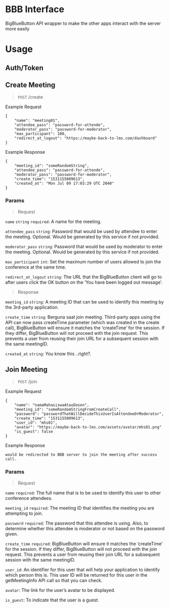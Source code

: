 # BBB Interface
BigBlueButton API wrapper to make the other apps interact with the server more easily

# Usage
## Auth/Token

## Create Meeting
> `POST` /create

Example Request
```
{
    "name": "meeting01",
    "attendee_pass": "password-for-attende",
    "moderator_pass": "password-for-moderator",
    "max_participant": 100,
    "redirect_at_logout": "https://maybe-back-to-lms.com/dashboard"
}
```
Example Response
```
{
    "meeting_id": "someRandomString",
    "attendee_pass": "password-for-attende",
    "moderator_pass": "password-for-moderator",
    "create_time": "1531155809613",
    "created_at": "Mon Jul 09 17:03:29 UTC 2040"
}
```
### Params
> Request

`name` `string` `required`: A name for the meeting.

`attendee_pass` `string`: Password that would be used by attendee to enter the meeting. Optional. Would be generated by this service if not provided.

`moderator_pass` `string`: Password that would be used by moderator to enter the meeting. Optional. Would be generated by this service if not provided.

`max_participant` `int`: Set the maximum number of users allowed to join the conference at the same time.

`redirect_at_logout` `string`: The URL that the BigBlueButton client will go to after users click the OK button on the ‘You have been logged out message’.

> Response

`meeting_id` `string`: A meeting ID that can be used to identify this meeting by the 3rd-party application.

`create_time` `string`: Berguna saat join meeting. Third-party apps using the API can now pass createTime parameter (which was created in the create call), BigBlueButton will ensure it matches the ‘createTime’ for the session. If they differ, BigBlueButton will not proceed with the join request. This prevents a user from reusing their join URL for a subsequent session with the same meetingID.

`created_at` `string`: You know this ..right?.

## Join Meeting
> `POST` /join

Example Request
```
{
    "name": "namaMahasiswaAtauDosen",
    "meeting_id": "someRandomStringFromCreateCall",
    "password": "passwordThatWillDecideThisUserIsAttendeeOrModerator",
    "create_time": "1531155809613",
    "user_id": "mhs01",
    "avatar": "https://maybe-back-to-lms.com/assets/avatar/mhs01.png"
    "is_guest": false
}
```

Example Response
```
would be redirected to BBB server to join the meeting after success call.
```
### Params
> Request

`name` `required`: The full name that is to be used to identify this user to other conference attendees.

`meeting_id` `required`: The meeting ID that identifies the meeting you are attempting to join.

`password` `required`: The password that this attendee is using. Also, to determine whether this attendee is moderator or not based on the password given.

`create_time` `required`: BigBlueButton will ensure it matches the ‘createTime’ for the session. If they differ, BigBlueButton will not proceed with the join request. This prevents a user from reusing their join URL for a subsequent session with the same meetingID.

`user_id`: An identifier for this user that will help your application to identify which person this is. This user ID will be returned for this user in the getMeetingInfo API call so that you can check.

`avatar`: The link for the user’s avatar to be displayed.

`is_guest`: To indicate that the user is a guest.
